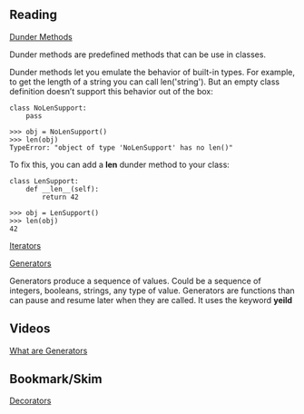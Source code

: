 ## Reading
[Dunder Methods](https://dbader.org/blog/python-dunder-methods)

Dunder methods are predefined methods that can be use in classes. 

Dunder methods let you emulate the behavior of built-in types. For example, to get the length of a string you can call len('string'). But an empty class definition doesn’t support this behavior out of the box:

```
class NoLenSupport:
    pass

>>> obj = NoLenSupport()
>>> len(obj)
TypeError: "object of type 'NoLenSupport' has no len()"
```
To fix this, you can add a __len__ dunder method to your class:
```
class LenSupport:
    def __len__(self):
        return 42

>>> obj = LenSupport()
>>> len(obj)
42
```

[Iterators](https://dbader.org/blog/python-iterators)

[Generators](https://dbader.org/blog/python-generators)

Generators produce a sequence of values. Could be a sequence of integers, booleans, strings, any type of value. Generators are functions than can pause and resume later when they are called. 
It uses the keyword **yeild**


## Videos
[What are Generators](https://realpython.com/lessons/what-are-python-generators/)

## Bookmark/Skim
[Decorators](https://realpython.com/primer-on-python-decorators/)